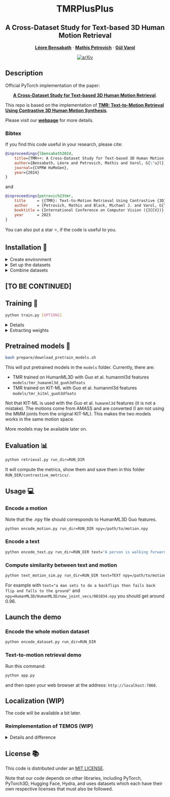<div align="center">

# TMRPlusPlus
## A Cross-Dataset Study for Text-based 3D Human Motion Retrieval

<a href=""><strong>Léore Bensabath</strong></a>
·
<a href="https://mathis.petrovich.fr"><strong>Mathis Petrovich</strong></a>
·
<a href="https://imagine.enpc.fr/~varolg"><strong>G&#252;l Varol</strong></a>


[![arXiv](https://img.shields.io/badge/arXiv-TMR-A10717.svg?logo=arXiv)](https://arxiv.org/abs/2405.16909)

</div>


## Description
Official PyTorch implementation of the paper:
<div align="center">

[**A Cross-Dataset Study for Text-based 3D Human Motion Retrieval**](https://arxiv.org/abs/2405.16909).

</div>

This repo is based on the implementation of 
[**TMR: Text-to-Motion Retrieval Using Contrastive 3D Human Motion Synthesis**](https://github.com/Mathux/TMR/tree/master).

Please visit our [**webpage**](https://imagine.enpc.fr/~leore.bensabath/TMR++) for more details.

### Bibtex
If you find this code useful in your research, please cite:

```bibtex
@inproceedings{lbensabath2024,
    title={TMR++: A Cross-Dataset Study for Text-based 3D Human Motion Retrieval},
    author={Bensabath, Léore and Petrovich, Mathis and Varol, G{\"u}l},
    journal={CVPRW HuMoGen},
    year={2024}
}
```
and
```bibtex
@inproceedings{petrovich23tmr,
    title     = {{TMR}: Text-to-Motion Retrieval Using Contrastive {3D} Human Motion Synthesis},
    author    = {Petrovich, Mathis and Black, Michael J. and Varol, G{\"u}l},
    booktitle = {International Conference on Computer Vision ({ICCV})},
    year      = 2023
}
```

You can also put a star :star:, if the code is useful to you.

## Installation :construction_worker:

<details><summary>Create environment</summary>
&emsp;

Create a python virtual environnement:
```bash
python -m venv ~/.venv/TMR
source ~/.venv/TMR/bin/activate
```

Install [PyTorch](https://pytorch.org/get-started/locally/)
```bash
python -m pip install torch torchvision --index-url https://download.pytorch.org/whl/cu118
```

Then install remaining packages:
```
python -m pip install -r requirements.txt
```

which corresponds to the packages: pytorch_lightning, einops, hydra-core, hydra-colorlog, orjson, tqdm, scipy.
The code was tested on Python 3.10.12 and PyTorch 2.0.1.

</details>

<details><summary>Set up the datasets</summary>
&emsp;

Please first set up the datasets as explain in https://github.com/Mathux/TMR/tree/master in the same README section.

In this repo, we provide the augmented versions of dataset humanml3d, kitml and babel. 
For a given dataset ($DATASET), up to 3 new annotation file have been created:
- ``dataset/annotations/$DATASET/annotations_paraphrases.json``: Includes all the paraphrases generated by a llm
- ``dataset/annotations/$DATASET/annotations_actions.json``: For humanml3d and kitml only, includes the action type label generated by a llm
- ``dataset/annotations/$DATASET/annotations_all.json``: Includes a concatenation by key id of all the annotations (original and llm generated)

Copy the data in your repo from [here](https://drive.google.com/drive/u/1/folders/1_SpOgtYCZBPAXoVz00Zhyk6tPRObUIiW)
</details>

<details><summary>Combine datasets</summary>
&emsp;

To create a combination of any of the datasets, run:

```bash
python -m prepare.combine_datasets datasets=$DATASETS test_sets=$TEST_DATSETS split_suffix=$SPLIT_SUFFIX [OPTIONS]
```
Where:
- ``datasets``: The list of datasets to combine
- ``test_sets``: The intended list on which the dataset is going to be tested. When generating the split files, this will filter from the training set the samples from one of the training datasets that overlap with samples from another provided testing dataset. 
Note that you can create different splits for different intended testing sets by leveraging parameter **split_suffix**. The annotations file for the given combination will stay the same regardless of the **test_sets** value.
- ``split_suffix``: The split file suffix for this given combination of test sets. Training and validation split files will be saved under: ``datasets/annotations/splits/train{split_suffix}.txt`` and ``datasets/annotations/splits/val{split_suffix}.txt``

The new dataset will be created inside folder ``datasets/annotations/{dataset1}_{dataset2}(_{dataset3})``

**Example:**
```bash
python -m prepare.combine_datasets datasets=["humanml3d","kitml"] test_sets=["babel"] split_suffix="_wo_hkb"
```
</details>

## [TO BE CONTINUED]

## Training :rocket:

```bash
python train.py [OPTIONS]
```

<details><summary>Details</summary>
&emsp;

By default, it will train TMR on HumanML3D and store the folder in ``outputs/tmr_humanml3d_guoh3dfeats`` which I will call ``RUN_DIR``.
The other options are:

#### Models:
- ``model=tmr``: TMR (by default)
- ``model=temos``: TEMOS

#### Datasets:
- ``data=humanml3d``: HumanML3D (by default)
- ``data=kitml``: KIT-ML
- ``data=babel``: BABEL

</details>

<details><summary>Extracting weights</summary>
&emsp;

After training, run the following command, to extract the weights from the checkpoint:

```bash
python extract.py run_dir=RUN_DIR
```

It will take the last checkpoint by default. This should create the folder ``RUN_DIR/last_weights`` and populate it with the files: ``motion_decoder.pt``, ``motion_encoder.pt`` and ``text_encoder.pt``.
This process makes loading models faster, it does not depends on the file structure anymore, and each module can be loaded independently. This is already done for pretrained models.

</details>

## Pretrained models :dvd:

```bash
bash prepare/download_pretrain_models.sh
```

This will put pretrained models in the ``models`` folder.
Currently, there are:
- TMR trained on HumanML3D with Guo et al. humanml3d features ``models/tmr_humanml3d_guoh3dfeats``
- TMR trained on KIT-ML with Guo et al. humanml3d features ``models/tmr_kitml_guoh3dfeats``

Not that KIT-ML is used with the Guo et al. ``humanml3d`` features (it is not a mistake). The motions come from AMASS and are converted (I am not using the MMM joints from the original KIT-ML).
This makes the two models works in the same motion space.

More models may be available later on.

## Evaluation :bar_chart:

```bash
python retrieval.py run_dir=RUN_DIR
```

It will compute the metrics, show them and save them in this folder ``RUN_DIR/contrastive_metrics/``.


## Usage :computer:

### Encode a motion
Note that the .npy file should corresponds to HumanML3D Guo features.

```bash
python encode_motion.py run_dir=RUN_DIR npy=/path/to/motion.npy
```

### Encode a text

```bash
python encode_text.py run_dir=RUN_DIR text="A person is walking forward."
```

### Compute similarity between text and motion
```bash
python text_motion_sim.py run_dir=RUN_DIR text=TEXT npy=/path/to/motion.npy
```
For example with ``text="a man sets to do a backflips then fails back flip and falls to the ground"`` and ``npy=HumanML3D/HumanML3D/new_joint_vecs/001034.npy`` you should get around 0.96.


## Launch the demo

### Encode the whole motion dataset
```bash
python encode_dataset.py run_dir=RUN_DIR
```


### Text-to-motion retrieval demo
Run this command:

```bash
python app.py
```

and then open your web browser at the address: ``http://localhost:7860``.

## Localization (WIP)

The code will be available a bit later.


### Reimplementation of TEMOS (WIP)

<details><summary>Details and difference</summary>
&emsp;

[TEMOS code](https://github.com/Mathux/TEMOS) was probably a bit too abstract and some users struggle to understand it. As TMR and TEMOS share a similar architecture, I took the opportunity to rewrite TEMOS in this repo [src/model/temos.py](src/model/temos.py) to make it more user friendly. Note that in this repo, the motion representation is different from the original TEMOS paper (see [DATASETS.md](DATASETS.md) for more details). Another difference is that I precompute the token embeddings (from distilbert) beforehand (as I am not finetunning the distilbert for the final model). This makes the training around x2 faster and it is more memory efficient.

The code and the generations are not fully tested yet, I will update the README with pretrained models and more information later.

</details>


## License :books:
This code is distributed under an [MIT LICENSE](LICENSE).

Note that our code depends on other libraries, including PyTorch, PyTorch3D, Hugging Face, Hydra, and uses datasets which each have their own respective licenses that must also be followed.

